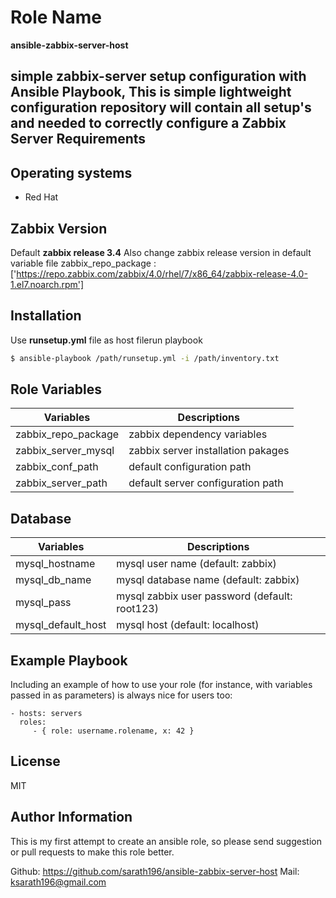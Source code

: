 Role Name
=========
**ansible-zabbix-server-host**

simple zabbix-server setup configuration with Ansible Playbook, 
This is simple lightweight configuration repository will contain all setup's and needed to correctly configure a Zabbix Server
Requirements
------------
Operating systems
-----------------
- Red Hat

Zabbix Version
--------------
Default **zabbix release 3.4**
Also change zabbix release version in default variable file 
zabbix_repo_package : ['https://repo.zabbix.com/zabbix/4.0/rhel/7/x86_64/zabbix-release-4.0-1.el7.noarch.rpm']

Installation
------------
Use **runsetup.yml** file as host filerun playbook
```sh
$ ansible-playbook /path/runsetup.yml -i /path/inventory.txt
```
Role Variables
--------------

| Variables | Descriptions   |
|----------------|-------------------------------|
| zabbix_repo_package | zabbix dependency variables   |
|zabbix_server_mysql | zabbix server installation pakages     |
|zabbix_conf_path          |  default configuration path        |
|zabbix_server_path          |default server configuration path|

Database
--------
| Variables | Descriptions   |
|----------------|-------------------------------|
| mysql_hostname | mysql user name (default: zabbix)   |
|mysql_db_name | mysql database name (default: zabbix)      |
|mysql_pass |  mysql zabbix user password (default: root123)        |
|mysql_default_host | mysql host (default: localhost)|

Example Playbook
----------------

Including an example of how to use your role (for instance, with variables passed in as parameters) is always nice for users too:

    - hosts: servers
      roles:
         - { role: username.rolename, x: 42 }

License
-------

MIT

Author Information
------------------

This is my first attempt to create an ansible role, so please send suggestion or pull requests to make this role better.

Github: https://github.com/sarath196/ansible-zabbix-server-host
Mail: ksarath196@gmail.com
